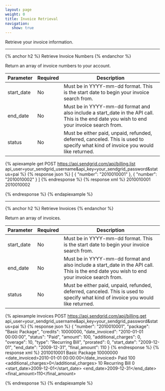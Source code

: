 ```yaml
---
layout: page
weight: 0
title: Invoice Retrieval
navigation:
   show: true
---
```


Retrieve your invoice information.

* * * * *

{% anchor h2 %}
Retrieve Invoice Numbers 
{% endanchor %}

Return an array of invoice numbers to your account.

<table id="parameters-get" class="table table-bordered table-striped">
   <thead>
      <tr>
         <th>Parameter</th>
         <th>Required</th>
         <th>Description</th>
      </tr>
   </thead>
   <tbody>
      <tr>
         <td>start_date</td>
         <td>No</td>
         <td>Must be in YYYY-mm-dd format. This is the start date to begin your invoice search from.</td>
      </tr>
      <tr>
         <td>end_date</td>
         <td>No</td>
         <td>Must be in YYYY-mm-dd format and also include a start_date in the API call. This is the end date you wish to end your invoice search from.</td>
      </tr>
      <tr>
         <td>status</td>
         <td>No</td>
         <td>Must be either paid, unpaid, refunded, deferred, canceled. This is used to specify what kind of invoice you would like returned.</td>
      </tr>
   </tbody>
</table>


{% apiexample get POST https://api.sendgrid.com/api/billing.list api_user=your_sendgrid_username&api_key=your_sendgrid_password&status=pai %}
  {% response json %}
[
  {
    "number": "2010010001"
  },
  {
    "number": "2010010002"
  }
]
  {% endresponse %}
  {% response xml %}
<invoices>
   <invoice>
      <number>2010010001</number>
   </invoice>
   <invoice>
      <number>2010010002</number>
   </invoice>
</invoices>

  {% endresponse %}
{% endapiexample %}

* * * * *

{% anchor h2 %}
Retrieve Invoices 
{% endanchor %}

Return an array of invoices.

<table id="parameters-invoices" class="table table-bordered table-striped">
   <thead>
      <tr>
         <th>Parameter</th>
         <th>Required</th>
         <th>Description</th>
      </tr>
   </thead>
   <tbody>
      <tr>
         <td>start_date</td>
         <td>No</td>
         <td>Must be in YYYY-mm-dd format. This is the start date to begin your invoice search from.</td>
      </tr>
      <tr>
         <td>end_date</td>
         <td>No</td>
         <td>Must be in YYYY-mm-dd format and also include a start_date in the API call. This is the end date you wish to end your invoice search from.</td>
      </tr>
      <tr>
         <td>status</td>
         <td>No</td>
         <td>Must be either paid, unpaid, refunded, deferred, canceled. This is used to specify what kind of invoice you would like returned.</td>
      </tr>
   </tbody>
</table>


{% apiexample invoices POST https://api.sendgrid.com/api/billing.get api_user=your_sendgrid_username&api_key=your_sendgrid_password&status=pai %}
  {% response json %}
{
  "number": "2010010001",
  "package": "Basic Package",
  "credits": 10000000,
  "date_invoiced": "2010-01-01 00:00:00",
  "status": "Paid",
  "amount": 100,
  "additional_charges": 0,
  "overage": 10,
  "type": "Recurring Bill",
  "prorated": 0,
  "start_date": "2009-12-01",
  "end_date": "2009-12-31",
  "final_amount": 110
}
  {% endresponse %}
  {% response xml %}
<invoices>
   <invoice>
      <number>2010010001</number>
      <package>Basic Package</package>
      <credits>10000000</credits>
      <date_invoiced>2010-01-01 00:00:00</date_invoiced>
      <status>Paid</status>
      <amount>100</amount>
      <additional_charges>0</additional_charges>
      <overage>10</overage>
      <type>Recurring Bill</type>
      <prorated>0</prorated>
      <start_date>2009-12-01</start_date>
      <end_date>2009-12-31</end_date>
      <final_amount>110</final_amount>
   </invoice>
</invoices>

  {% endresponse %}
{% endapiexample %}
